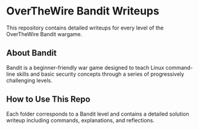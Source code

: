 
# OverTheWire Bandit Writeups

This repository contains detailed writeups for every level of the OverTheWire Bandit wargame.

## About Bandit

Bandit is a beginner-friendly war game designed to teach Linux command-line skills and basic security concepts through a series of progressively challenging levels.

## How to Use This Repo

Each folder corresponds to a Bandit level and contains a detailed solution writeup including commands, explanations, and reflections.
